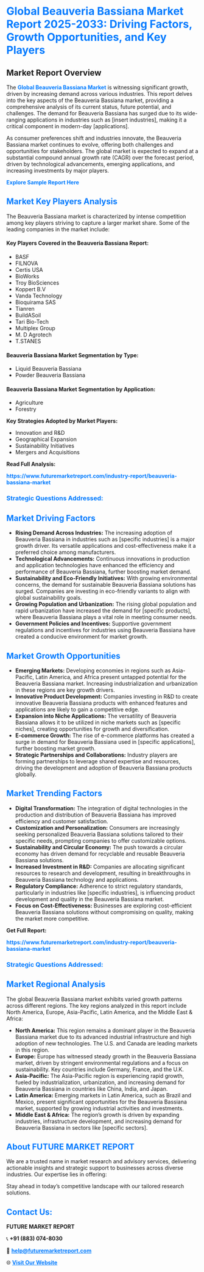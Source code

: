 <h1 style="color: #007BFF;">Global Beauveria Bassiana Market Report 2025-2033: Driving Factors, Growth Opportunities, and Key Players</h1>

<section id="overview">
<h2>Market Report Overview</h2>
<p>The <a href="https://www.futuremarketreport.com/industry-report/beauveria-bassiana-market" style="color: #007BFF; text-decoration: none;"><strong>Global Beauveria Bassiana Market</strong></a> is witnessing significant growth, driven by increasing demand across various industries. This report delves into the key aspects of the Beauveria Bassiana market, providing a comprehensive analysis of its current status, future potential, and challenges. The demand for Beauveria Bassiana has surged due to its wide-ranging applications in industries such as [insert industries], making it a critical component in modern-day [applications].</p>
<p>As consumer preferences shift and industries innovate, the Beauveria Bassiana market continues to evolve, offering both challenges and opportunities for stakeholders. The global market is expected to expand at a substantial compound annual growth rate (CAGR) over the forecast period, driven by technological advancements, emerging applications, and increasing investments by major players.</p>
</section>

<section id="overview">
<p><a href="https://www.futuremarketreport.com/request-sample/reportId=80062" style="color: #007BFF; text-decoration: none;"><strong>Explore Sample Report Here</strong></a></p>
</section>

<section id="key-players">
<h2 style="color: #007BFF;">Market Key Players Analysis</h2>
<p>The Beauveria Bassiana market is characterized by intense competition among key players striving to capture a larger market share. Some of the leading companies in the market include:</p>
<h4>Key Players Covered in the Beauveria Bassiana Report:</h4>
<ul><li>BASF</li><li>FILNOVA</li><li>Certis USA</li><li>BioWorks</li><li>Troy BioSciences</li><li>Koppert B.V</li><li>Vanda Technology</li><li>Bioquirama SAS</li><li>Tianren</li><li>BuildASoil</li><li>Tari Bio-Tech</li><li>Multiplex Group</li><li>M. D Agrotech</li><li>T.STANES</li></ul>
<h4>Beauveria Bassiana Market Segmentation by Type:</h4>
<ul><li>Liquid Beauveria Bassiana</li><li>Powder Beauveria Bassiana</li></ul>

<h4>Beauveria Bassiana Market Segmentation by Application:</h4>
<ul><li>Agriculture</li><li>Forestry</li></ul>
<p><strong>Key Strategies Adopted by Market Players:</strong></p>
<ul>
<li>Innovation and R&D</li>
<li>Geographical Expansion</li>
<li>Sustainability Initiatives</li>
<li>Mergers and Acquisitions</li>
</ul>
</section>

<section>
<p><strong>Read Full Analysis: </strong></p><a href="https://www.futuremarketreport.com/industry-report/beauveria-bassiana-market" style="color: #007BFF; text-decoration: none;"><strong>https://www.futuremarketreport.com/industry-report/beauveria-bassiana-market</strong></a>
<h3 style="color: #007BFF;">Strategic Questions Addressed:</h3>
</section>

<section id="driving-factors">
<h2 style="color: #007BFF;">Market Driving Factors</h2>
<ul>
<li><strong>Rising Demand Across Industries:</strong> The increasing adoption of Beauveria Bassiana in industries such as [specific industries] is a major growth driver. Its versatile applications and cost-effectiveness make it a preferred choice among manufacturers.</li>
<li><strong>Technological Advancements:</strong> Continuous innovations in production and application technologies have enhanced the efficiency and performance of Beauveria Bassiana, further boosting market demand.</li>
<li><strong>Sustainability and Eco-Friendly Initiatives:</strong> With growing environmental concerns, the demand for sustainable Beauveria Bassiana solutions has surged. Companies are investing in eco-friendly variants to align with global sustainability goals.</li>
<li><strong>Growing Population and Urbanization:</strong> The rising global population and rapid urbanization have increased the demand for [specific products], where Beauveria Bassiana plays a vital role in meeting consumer needs.</li>
<li><strong>Government Policies and Incentives:</strong> Supportive government regulations and incentives for industries using Beauveria Bassiana have created a conducive environment for market growth.</li>
</ul>
</section>

<section id="growth-opportunities">
<h2 style="color: #007BFF;">Market Growth Opportunities</h2>
<ul>
<li><strong>Emerging Markets:</strong> Developing economies in regions such as Asia-Pacific, Latin America, and Africa present untapped potential for the Beauveria Bassiana market. Increasing industrialization and urbanization in these regions are key growth drivers.</li>
<li><strong>Innovative Product Development:</strong> Companies investing in R&D to create innovative Beauveria Bassiana products with enhanced features and applications are likely to gain a competitive edge.</li>
<li><strong>Expansion into Niche Applications:</strong> The versatility of Beauveria Bassiana allows it to be utilized in niche markets such as [specific niches], creating opportunities for growth and diversification.</li>
<li><strong>E-commerce Growth:</strong> The rise of e-commerce platforms has created a surge in demand for Beauveria Bassiana used in [specific applications], further boosting market growth.</li>
<li><strong>Strategic Partnerships and Collaborations:</strong> Industry players are forming partnerships to leverage shared expertise and resources, driving the development and adoption of Beauveria Bassiana products globally.</li>
</ul>
</section>

<section id="trending-factors">
<h2 style="color: #007BFF;">Market Trending Factors</h2>
<ul>
<li><strong>Digital Transformation:</strong> The integration of digital technologies in the production and distribution of Beauveria Bassiana has improved efficiency and customer satisfaction.</li>
<li><strong>Customization and Personalization:</strong> Consumers are increasingly seeking personalized Beauveria Bassiana solutions tailored to their specific needs, prompting companies to offer customizable options.</li>
<li><strong>Sustainability and Circular Economy:</strong> The push towards a circular economy has driven demand for recyclable and reusable Beauveria Bassiana solutions.</li>
<li><strong>Increased Investment in R&D:</strong> Companies are allocating significant resources to research and development, resulting in breakthroughs in Beauveria Bassiana technology and applications.</li>
<li><strong>Regulatory Compliance:</strong> Adherence to strict regulatory standards, particularly in industries like [specific industries], is influencing product development and quality in the Beauveria Bassiana market.</li>
<li><strong>Focus on Cost-Effectiveness:</strong> Businesses are exploring cost-efficient Beauveria Bassiana solutions without compromising on quality, making the market more competitive.</li>
</ul>
</section>

<section>
<p><strong>Get Full Report: </strong></p><a href="https://www.futuremarketreport.com/industry-report/beauveria-bassiana-market" style="color: #007BFF; text-decoration: none;"><strong>https://www.futuremarketreport.com/industry-report/beauveria-bassiana-market</strong></a>
<h3 style="color: #007BFF;">Strategic Questions Addressed:</h3>
</section>


<section id="regional-analysis">
<h2 style="color: #007BFF;">Market Regional Analysis</h2>
<p>The global Beauveria Bassiana market exhibits varied growth patterns across different regions. The key regions analyzed in this report include North America, Europe, Asia-Pacific, Latin America, and the Middle East & Africa:</p>
<ul>
<li><strong>North America:</strong> This region remains a dominant player in the Beauveria Bassiana market due to its advanced industrial infrastructure and high adoption of new technologies. The U.S. and Canada are leading markets in this region.</li>
<li><strong>Europe:</strong> Europe has witnessed steady growth in the Beauveria Bassiana market, driven by stringent environmental regulations and a focus on sustainability. Key countries include Germany, France, and the U.K.</li>
<li><strong>Asia-Pacific:</strong> The Asia-Pacific region is experiencing rapid growth, fueled by industrialization, urbanization, and increasing demand for Beauveria Bassiana in countries like China, India, and Japan.</li>
<li><strong>Latin America:</strong> Emerging markets in Latin America, such as Brazil and Mexico, present significant opportunities for the Beauveria Bassiana market, supported by growing industrial activities and investments.</li>
<li><strong>Middle East & Africa:</strong> The region’s growth is driven by expanding industries, infrastructure development, and increasing demand for Beauveria Bassiana in sectors like [specific sectors].</li>
</ul>
</section>

<footer>
<h2 style="color: #007BFF;">About FUTURE MARKET REPORT</h2>
<p>We are a trusted name in market research and advisory services, delivering actionable insights and strategic support to businesses across diverse industries. Our expertise lies in offering:</p>

<p>Stay ahead in today’s competitive landscape with our tailored research solutions.</p>

<h2 style="color: #007BFF;">Contact Us:</h2>
<p><strong>FUTURE MARKET REPORT</strong></p>
<p>📞 <strong>+91 (883) 074-8030</strong></p>
<p>📧 <strong><a href="mailto:help@futuremarketreport.com" style="color: #007BFF;">help@futuremarketreport.com</a></strong></p>
<p>🌐 <strong><a href="https://www.futuremarketreport.com/" style="color: #007BFF;">Visit Our Website</a></strong></p>
</footer>